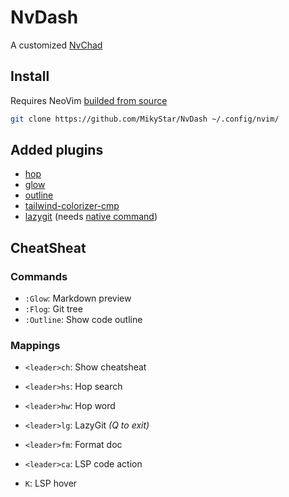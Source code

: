 # NvDash

A customized [NvChad](https://nvchad.com)

## Install

Requires NeoVim [builded from source](https://github.com/neovim/neovim/blob/master/BUILD.md#quick-start)

```sh
git clone https://github.com/MikyStar/NvDash ~/.config/nvim/
```

## Added plugins

- [hop](https://github.com/smoka7/hop.nvim)
- [glow](https://github.com/ellisonleao/glow.nvim)
- [outline](https://github.com/hedyhli/outline.nvim)
- [tailwind-colorizer-cmp](https://github.com/roobert/tailwindcss-colorizer-cmp.nvim)
- [lazygit](https://github.com/kdheepak/lazygit.nvim) (needs [native command](https://github.com/jesseduffield/lazygit?tab=readme-ov-file#ubuntu))

## CheatSheat

### Commands

- `:Glow`: Markdown preview
- `:Flog`: Git tree
- `:Outline`: Show code outline

### Mappings

- `<leader>ch`: Show cheatsheat
- `<leader>hs`: Hop search
- `<leader>hw`: Hop word

- `<leader>lg`: LazyGit _(Q to exit)_

- `<leader>fm`: Format doc
- `<leader>ca`: LSP code action
- `K`: LSP hover
